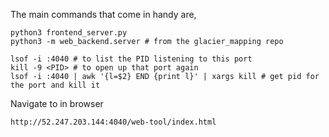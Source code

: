 
The main commands that come in handy are,

```
python3 frontend_server.py
python3 -m web_backend.server # from the glacier_mapping repo

lsof -i :4040 # to list the PID listening to this port
kill -9 <PID> # to open up that port again
lsof -i :4040 | awk '{l=$2} END {print l}' | xargs kill # get pid for the port and kill it
```

Navigate to in browser

```
http://52.247.203.144:4040/web-tool/index.html
```
